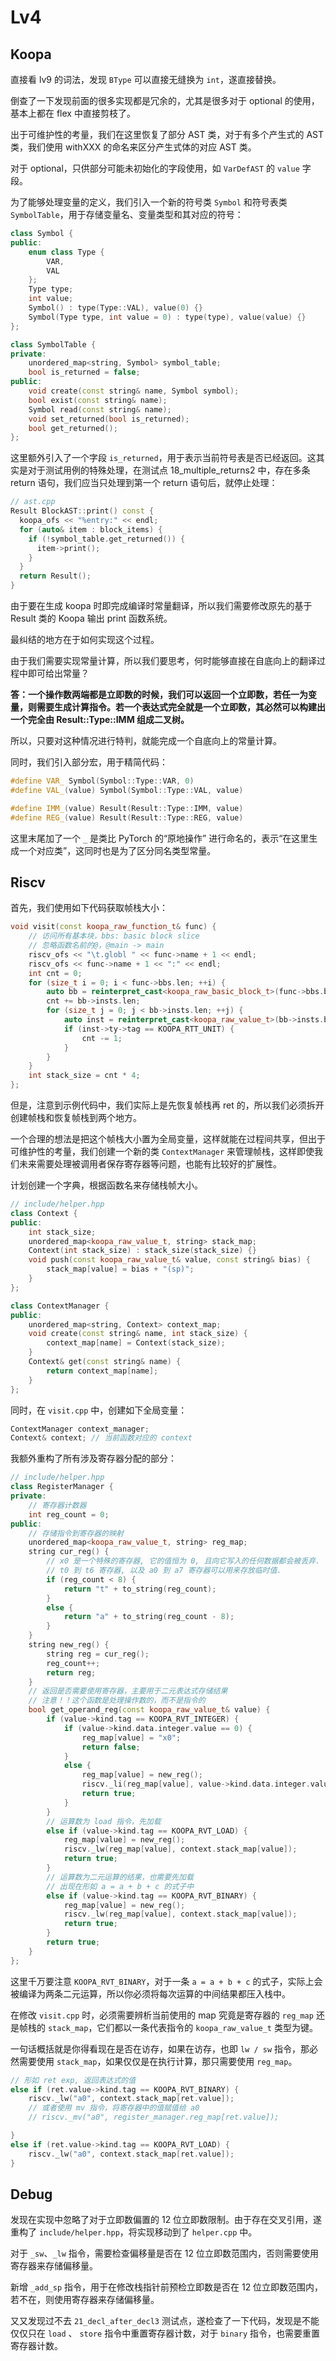 # Lv4

## Koopa

直接看 lv9 的词法，发现 `BType` 可以直接无缝换为 `int`，遂直接替换。

倒查了一下发现前面的很多实现都是冗余的，尤其是很多对于 optional 的使用，基本上都在 flex 中直接剪枝了。

出于可维护性的考量，我们在这里恢复了部分 AST 类，对于有多个产生式的 AST 类，我们使用 withXXX 的命名来区分产生式体的对应 AST 类。

对于 optional，只供部分可能未初始化的字段使用，如 `VarDefAST` 的 `value` 字段。

为了能够处理变量的定义，我们引入一个新的符号类 `Symbol` 和符号表类 `SymbolTable`，用于存储变量名、变量类型和其对应的符号：

```cpp
class Symbol {
public:
    enum class Type {
        VAR,
        VAL
    };
    Type type;
    int value;
    Symbol() : type(Type::VAL), value(0) {}
    Symbol(Type type, int value = 0) : type(type), value(value) {}
};

class SymbolTable {
private:
    unordered_map<string, Symbol> symbol_table;
    bool is_returned = false;
public:
    void create(const string& name, Symbol symbol);
    bool exist(const string& name);
    Symbol read(const string& name);
    void set_returned(bool is_returned);
    bool get_returned();
};
```

这里额外引入了一个字段 `is_returned`，用于表示当前符号表是否已经返回。这其实是对于测试用例的特殊处理，在测试点 18_multiple_returns2 中，存在多条 return 语句，我们应当只处理到第一个 return 语句后，就停止处理：

```cpp
// ast.cpp 
Result BlockAST::print() const {
  koopa_ofs << "%entry:" << endl;
  for (auto& item : block_items) {
    if (!symbol_table.get_returned()) {
      item->print();
    }
  }
  return Result();
}
```

由于要在生成 koopa 时即完成编译时常量翻译，所以我们需要修改原先的基于 Result 类的 Koopa 输出 print 函数系统。

最纠结的地方在于如何实现这个过程。

由于我们需要实现常量计算，所以我们要思考，何时能够直接在自底向上的翻译过程中即可给出常量？

**答：一个操作数两端都是立即数的时候，我们可以返回一个立即数，若任一为变量，则需要生成计算指令。若一个表达式完全就是一个立即数，其必然可以构建出一个完全由 Result::Type::IMM 组成二叉树。**

所以，只要对这种情况进行特判，就能完成一个自底向上的常量计算。

同时，我们引入部分宏，用于精简代码：

```cpp
#define VAR_ Symbol(Symbol::Type::VAR, 0)
#define VAL_(value) Symbol(Symbol::Type::VAL, value)

#define IMM_(value) Result(Result::Type::IMM, value)
#define REG_(value) Result(Result::Type::REG, value)
```

这里末尾加了一个 `_` 是类比 PyTorch 的“原地操作” 进行命名的，表示“在这里生成一个对应类”，这同时也是为了区分同名类型常量。

## Riscv

首先，我们使用如下代码获取帧栈大小：

```cpp
void visit(const koopa_raw_function_t& func) {
    // 访问所有基本块，bbs: basic block slice
    // 忽略函数名前的@，@main -> main
    riscv_ofs << "\t.globl " << func->name + 1 << endl;
    riscv_ofs << func->name + 1 << ":" << endl;
    int cnt = 0;
    for (size_t i = 0; i < func->bbs.len; ++i) {
        auto bb = reinterpret_cast<koopa_raw_basic_block_t>(func->bbs.buffer[i]);
        cnt += bb->insts.len;
        for (size_t j = 0; j < bb->insts.len; ++j) {
            auto inst = reinterpret_cast<koopa_raw_value_t>(bb->insts.buffer[j]);
            if (inst->ty->tag == KOOPA_RTT_UNIT) {
                cnt -= 1;
            }
        }
    }
    int stack_size = cnt * 4;
};
```

但是，注意到示例代码中，我们实际上是先恢复帧栈再 ret 的，所以我们必须拆开创建帧栈和恢复帧栈到两个地方。

一个合理的想法是把这个帧栈大小置为全局变量，这样就能在过程间共享，但出于可维护性的考量，我们创建一个新的类 `ContextManager` 来管理帧栈，这样即使我们未来需要处理被调用者保存寄存器等问题，也能有比较好的扩展性。

计划创建一个字典，根据函数名来存储栈帧大小。

```cpp
// include/helper.hpp
class Context {
public:
    int stack_size;
    unordered_map<koopa_raw_value_t, string> stack_map;
    Context(int stack_size) : stack_size(stack_size) {}
    void push(const koopa_raw_value_t& value, const string& bias) {
        stack_map[value] = bias + "(sp)";
    }
};

class ContextManager {
public:
    unordered_map<string, Context> context_map;
    void create(const string& name, int stack_size) {
        context_map[name] = Context(stack_size);
    }
    Context& get(const string& name) {
        return context_map[name];
    }
};
```

同时，在 `visit.cpp` 中，创建如下全局变量：

```cpp
ContextManager context_manager;
Context& context; // 当前函数对应的 context
```

我额外重构了所有涉及寄存器分配的部分：

```cpp
// include/helper.hpp
class RegisterManager {
private:
    // 寄存器计数器
    int reg_count = 0;
public:
    // 存储指令到寄存器的映射
    unordered_map<koopa_raw_value_t, string> reg_map;
    string cur_reg() {
        // x0 是一个特殊的寄存器, 它的值恒为 0, 且向它写入的任何数据都会被丢弃.
        // t0 到 t6 寄存器, 以及 a0 到 a7 寄存器可以用来存放临时值.
        if (reg_count < 8) {
            return "t" + to_string(reg_count);
        }
        else {
            return "a" + to_string(reg_count - 8);
        }
    }
    string new_reg() {
        string reg = cur_reg();
        reg_count++;
        return reg;
    }
    // 返回是否需要使用寄存器，主要用于二元表达式存储结果
    // 注意！！这个函数是处理操作数的，而不是指令的
    bool get_operand_reg(const koopa_raw_value_t& value) {
        if (value->kind.tag == KOOPA_RVT_INTEGER) {
            if (value->kind.data.integer.value == 0) {
                reg_map[value] = "x0";
                return false;
            }
            else {
                reg_map[value] = new_reg();
                riscv._li(reg_map[value], value->kind.data.integer.value);
                return true;
            }
        }
        // 运算数为 load 指令，先加载
        else if (value->kind.tag == KOOPA_RVT_LOAD) {
            reg_map[value] = new_reg();
            riscv._lw(reg_map[value], context.stack_map[value]);
            return true;
        }
        // 运算数为二元运算的结果，也需要先加载
        // 出现在形如 a = a + b + c 的式子中
        else if (value->kind.tag == KOOPA_RVT_BINARY) {
            reg_map[value] = new_reg();
            riscv._lw(reg_map[value], context.stack_map[value]);
            return true;
        }
        return true;
    }
};

```

这里千万要注意 `KOOPA_RVT_BINARY`，对于一条 `a = a + b + c` 的式子，实际上会被编译为两条二元运算，所以你必须将每次运算的中间结果都压入栈中。

在修改 `visit.cpp` 时，必须需要辨析当前使用的 map 究竟是寄存器的 `reg_map` 还是帧栈的 `stack_map`，它们都以一条代表指令的 `koopa_raw_value_t` 类型为键。

一句话概括就是你得看现在是否在访存，如果在访存，也即 `lw / sw` 指令，那必然需要使用 `stack_map`，如果仅仅是在执行计算，那只需要使用 `reg_map`。

```cpp
// 形如 ret exp, 返回表达式的值
else if (ret.value->kind.tag == KOOPA_RVT_BINARY) {
    riscv._lw("a0", context.stack_map[ret.value]);
    // 或者使用 mv 指令，将寄存器中的值赋值给 a0
    // riscv._mv("a0", register_manager.reg_map[ret.value]);

}
else if (ret.value->kind.tag == KOOPA_RVT_LOAD) {
    riscv._lw("a0", context.stack_map[ret.value]);
}
```

## Debug

发现在实现中忽略了对于立即数偏置的 12 位立即数限制。由于存在交叉引用，遂重构了 `include/helper.hpp`，将实现移动到了 `helper.cpp` 中。

对于 `_sw`、`_lw` 指令，需要检查偏移量是否在 12 位立即数范围内，否则需要使用寄存器来存储偏移量。

新增 `_add_sp` 指令，用于在修改栈指针前预检立即数是否在 12 位立即数范围内，若不在，则使用寄存器来存储偏移量。

又又发现过不去 `21_decl_after_decl3` 测试点，遂检查了一下代码，发现是不能仅仅只在 `load` 、 `store` 指令中重置寄存器计数，对于 `binary` 指令，也需要重置寄存器计数。